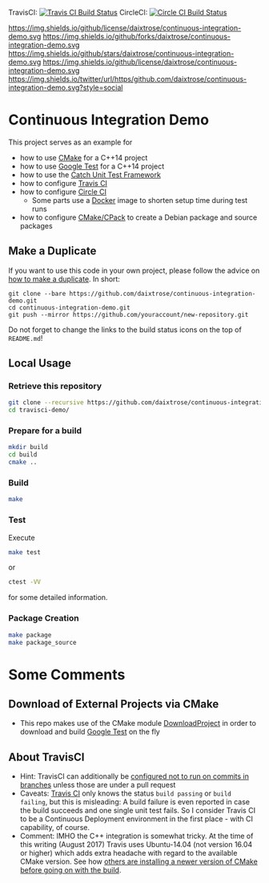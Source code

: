 TravisCI: [![Travis CI Build Status](https://travis-ci.org/daixtrose/continuous-integration-demo.svg?branch=master)](https://travis-ci.org/daixtrose/continuous-integration-demo)
CircleCI: [![Circle CI Build Status](https://circleci.com/gh/daixtrose/continuous-integration-demo.png?circle-token=:circle-token)](https://circleci.com/gh/daixtrose/continuous-integration-demo)

https://img.shields.io/github/license/daixtrose/continuous-integration-demo.svg 
https://img.shields.io/github/forks/daixtrose/continuous-integration-demo.svg
https://img.shields.io/github/stars/daixtrose/continuous-integration-demo.svg
https://img.shields.io/github/license/daixtrose/continuous-integration-demo.svg
https://img.shields.io/twitter/url/https/github.com/daixtrose/continuous-integration-demo.svg?style=social



# Continuous Integration Demo

This project serves as an example for
- how to use [CMake](http://cmake.org) for a C++14 project 
- how to use [Google Test](https://github.com/google/googletest) for a C++14 project 
- how to use the [Catch Unit Test Framework](https://github.com/philsquared/Catch)
- how to configure [Travis CI](https://travis-ci.org/)
- how to configure [Circle CI](https://circleci.com/)
  - Some parts use a [Docker](https://www.docker.com/) image to shorten setup time during test runs
- how to configure [CMake/CPack](https://cmake.org/cmake/help/latest/module/CPack.html) to create a Debian package and source packages

## Make a Duplicate

If you want to use this code in your own project, please follow the advice on [how to make a duplicate](https://help.github.com/articles/duplicating-a-repository/). In short:

```
git clone --bare https://github.com/daixtrose/continuous-integration-demo.git
cd continuous-integration-demo.git
git push --mirror https://github.com/youraccount/new-repository.git
```

Do not forget to change the links to the build status icons on the top of `README.md`!

## Local Usage 

### Retrieve this repository

```bash
git clone --recursive https://github.com/daixtrose/continuous-integration-demo
cd travisci-demo/
``` 
### Prepare for a build

```bash
mkdir build
cd build
cmake ..
```

### Build 

```bash
make
```

### Test

Execute 
```bash
make test
```
or 
```bash
ctest -VV
```
for some detailed information.

### Package Creation

```bash
make package
make package_source
```

# Some Comments

## Download of External Projects via CMake 
- This repo makes use of the CMake module [DownloadProject](https://github.com/Crascit/DownloadProject) in order to download and build [Google Test](https://github.com/google/googletest) on the fly 

## About TravisCI

- Hint: TravisCI can additionally be [configured not to run on commits in branches](https://stackoverflow.com/questions/31882306/how-to-configure-travis-ci-to-build-pull-requests-merges-to-master-w-o-redunda) unless those are under a pull request
- Caveats: [Travis CI](https://travis-ci.org/) only knows the status `build passing` or `build failing`, but this is misleading: A build failure is even reported in case the build succeeds and one single unit test fails. So I consider Travis CI to be a Continuous Deployment environment in the first place - with CI capability, of course. 
- Comment: IMHO the C++ integration is somewhat tricky. At the time of this writing (August 2017) Travis uses Ubuntu-14.04 (not version 16.04 or higher) which adds extra headache with regard to the available CMake version. See how [others are installing a newer version of CMake before going on with the build](https://github.com/ericniebler/range-v3/blob/ce82f561d7dd7ed7286eee6135ca14ca9ed2375d/.travis.yml#L234). 
